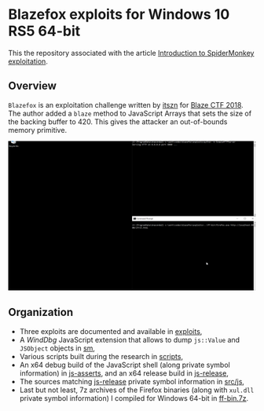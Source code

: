 # Blazefox exploits for Windows 10 RS5 64-bit

This the repository associated with the article [Introduction to SpiderMonkey exploitation](https://doar-e.github.io/blog/2018/11/19/introduction-to-spidermonkey-exploitation/).

## Overview

`Blazefox` is an exploitation challenge written by [itszn](https://twitter.com/itszn13) for [Blaze CTF 2018](https://ctftime.org/event/591). The author added a `blaze` method to JavaScript Arrays that sets the size of the backing buffer to 420. This gives the attacker an out-of-bounds memory primitive.

![ifrit.js](exploits/gifs/ifrit.gif)

## Organization

* Three exploits are documented and available in [exploits](https://github.com/0vercl0k/blazefox/tree/master/exploits),
* A *WindDbg* JavaScript extension that allows to dump `js::Value` and `JSObject` objects in [sm](https://github.com/0vercl0k/blazefox/tree/master/sm),
* Various scripts built during the research in [scripts](https://github.com/0vercl0k/blazefox/tree/master/scripts),
* An x64 debug build of the JavaScript shell (along private symbol information) in [js-asserts](https://github.com/0vercl0k/blazefox/releases/download/1/js-asserts.7z), and an x64 release build in [js-release](https://github.com/0vercl0k/blazefox/releases/download/1/js-release.7z),
* The sources matching [js-release](https://github.com/0vercl0k/blazefox/releases/download/1/js-release.7z) private symbol information in [src/js](https://github.com/0vercl0k/blazefox/tree/master/src/js),
* Last but not least, 7z archives of the Firefox binaries (along with `xul.dll` private symbol information) I compiled for Windows 64-bit in [ff-bin.7z](https://github.com/0vercl0k/blazefox/releases/download/1/ff-bin.7z).

